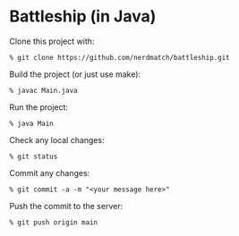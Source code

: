 # Battleship (in Java)

Clone this project with:

```
% git clone https://github.com/nerdmatch/battleship.git
```

Build the project (or just use make):

```
% javac Main.java
```

Run the project:

```
% java Main
```

Check any local changes:

```
% git status
```

Commit any changes:

```
% git commit -a -m "<your message here>"
```

Push the commit to the server:

```
% git push origin main
```
